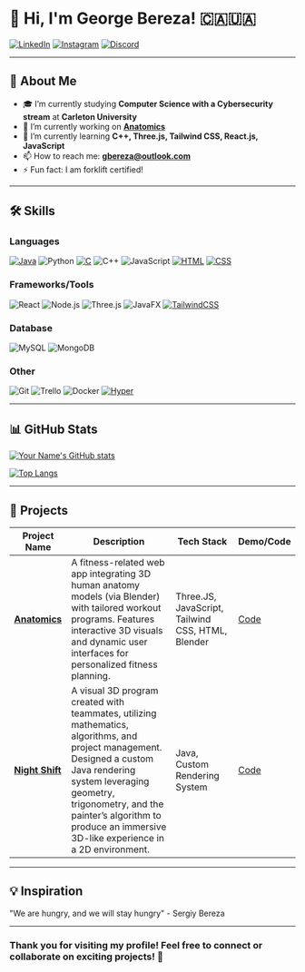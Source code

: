 # 👋 Hi, I'm George Bereza! 🇨🇦🇺🇦

[![LinkedIn](https://img.shields.io/badge/LinkedIn-%230077B5.svg?style=flat&logo=linkedin&logoColor=white)](https://www.linkedin.com/in/georgiybereza/) 
[![Instagram](https://img.shields.io/badge/Instagram-%23E4405F.svg?style=flat&logo=instagram&logoColor=white)](https://www.instagram.com/george.bereza/) 
[![Discord](https://img.shields.io/badge/Discord-%235865F2.svg?&logo=discord&logoColor=white)](https://discord.com/users/276862632248475648)


---

## 🚀 About Me

- 🎓 I’m currently studying **Computer Science with a Cybersecurity stream** at **Carleton University**  
- 🔭 I’m currently working on [**Anatomics**](https://github.com/Goshenko/Anatomics)
- 🌱 I’m currently learning **C++, Three.js, Tailwind CSS, React.js, JavaScript**  
- 📫 How to reach me: **[gbereza@outlook.com](mailto:gbereza@outlook.com)**  
- ⚡ Fun fact: I am forklift certified!  


---

## 🛠️ Skills

### Languages
[![Java](https://img.shields.io/badge/Java-%23ED8B00.svg?logo=openjdk&logoColor=white)](#)
![Python](https://img.shields.io/badge/Python-%233776AB.svg?style=flat&logo=python&logoColor=white)
[![C](https://img.shields.io/badge/C-00599C?logo=c&logoColor=white)](#)
![C++](https://img.shields.io/badge/C++-%2300599C.svg?style=flat&logo=c%2B%2B&logoColor=white)
![JavaScript](https://img.shields.io/badge/JavaScript-%23F7DF1E.svg?style=flat&logo=javascript&logoColor=black)
[![HTML](https://img.shields.io/badge/HTML-%23E34F26.svg?logo=html5&logoColor=white)](#)
[![CSS](https://img.shields.io/badge/CSS-1572B6?logo=css3&logoColor=fff)](#)

### Frameworks/Tools
![React](https://img.shields.io/badge/React-%2361DAFB.svg?style=flat&logo=react&logoColor=black)
![Node.js](https://img.shields.io/badge/Node.js-%23339933.svg?style=flat&logo=node.js&logoColor=white)
![Three.js](https://img.shields.io/badge/Three.js-%23000000.svg?style=flat&logo=three.js&logoColor=white)
![JavaFX](https://img.shields.io/badge/JavaFX-%23007396.svg?style=flat&logo=java&logoColor=white)
[![TailwindCSS](https://img.shields.io/badge/Tailwind%20CSS-%2338B2AC.svg?logo=tailwind-css&logoColor=white)](#)

### Database
![MySQL](https://img.shields.io/badge/MySQL-%234479A1.svg?style=flat&logo=mysql&logoColor=white)
![MongoDB](https://img.shields.io/badge/MongoDB-%2347A248.svg?style=flat&logo=mongodb&logoColor=white)

### Other
![Git](https://img.shields.io/badge/Git-%23F05033.svg?style=flat&logo=git&logoColor=white)
![Trello](https://img.shields.io/badge/Trello-%23026AA7.svg?style=flat&logo=trello&logoColor=white)
![Docker](https://img.shields.io/badge/Docker-%232496ED.svg?style=flat&logo=docker&logoColor=white)
[![Hyper](https://img.shields.io/badge/Hyper-000000?logo=hyper&logoColor=fff)](#)


---

## 📊 GitHub Stats

[![Your Name's GitHub stats](https://github-readme-stats.vercel.app/api?username=Goshenko&show_icons=true&theme=radical)](https://github.com/Goshenko)

[![Top Langs](https://github-readme-stats.vercel.app/api/top-langs/?username=Goshenko&layout=compact&theme=radical)](https://github.com/Goshenko)

---

## 🔗 Projects

| Project Name | Description | Tech Stack | Demo/Code |
|--------------|-------------|------------|-----------|
| **[Anatomics](https://github.com/Goshenko/Anatomics)** | A fitness-related web app integrating 3D human anatomy models (via Blender) with tailored workout programs. Features interactive 3D visuals and dynamic user interfaces for personalized fitness planning. | Three.JS, JavaScript, Tailwind CSS, HTML, Blender | [Code](https://github.com/Goshenko/Anatomics) |
| **[Night Shift](https://github.com/theBananadon/gilded-proboscis)** | A visual 3D program created with teammates, utilizing mathematics, algorithms, and project management. Designed a custom Java rendering system leveraging geometry, trigonometry, and the painter’s algorithm to produce an immersive 3D-like experience in a 2D environment. | Java, Custom Rendering System | [Code](https://github.com/theBananadon/gilded-proboscis) |

---

## 💡 Inspiration

"We are hungry, and we will stay hungry" - Sergiy Bereza

---

### Thank you for visiting my profile! Feel free to connect or collaborate on exciting projects! 🎉

<!---
Goshenko/Goshenko is a ✨ special ✨ repository because its `README.md` (this file) appears on your GitHub profile.
You can click the Preview link to take a look at your changes.
--->
